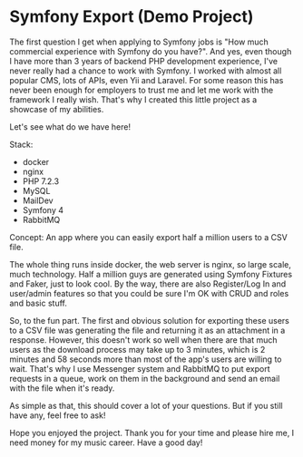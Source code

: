 # Symfony Export (Demo Project)

The first question I get when applying to Symfony jobs is "How much commercial experience with Symfony do you have?". And yes, even though I have more than 3 years of backend PHP development experience, I've never really had a chance to work with Symfony. I worked with almost all popular CMS, lots of APIs, even Yii and Laravel. For some reason this has never been enough for employers to trust me and let me work with the framework I really wish. That's why I created this little project as a showcase of my abilities.

Let's see what do we have here!

Stack:
- docker
- nginx
- PHP 7.2.3
- MySQL
- MailDev
- Symfony 4
- RabbitMQ

Concept: An app where you can easily export half a million users to a CSV file.

The whole thing runs inside docker, the web server is nginx, so large scale, much technology. Half a million guys are generated using Symfony Fixtures and Faker, just to look cool. By the way, there are also Register/Log In and user/admin features so that you could be sure I'm OK with CRUD and roles and basic stuff.

So, to the fun part. The first and obvious solution for exporting these users to a CSV file was generating the file and returning it as an attachment in a response. However, this doesn't work so well when there are that much users as the download process may take up to 3 minutes, which is 2 minutes and 58 seconds more than most of the app's users are willing to wait. That's why I use Messenger system and RabbitMQ to put export requests in a queue, work on them in the background and send an email with the file when it's ready. 

As simple as that, this should cover a lot of your questions. But if you still have any, feel free to ask!

Hope you enjoyed the project. Thank you for your time and please hire me, I need money for my music career.
Have a good day!